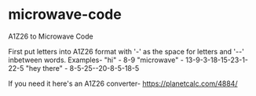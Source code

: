 # microwave-code
A1Z26 to Microwave Code

First put letters into A1Z26 format with '-' as the space for letters and '--' inbetween words.
Examples-
"hi" - 8-9
"microwave" - 13-9-3-18-15-23-1-22-5
"hey there" - 8-5-25--20-8-5-18-5

If you need it here's an A1Z26 converter- https://planetcalc.com/4884/
